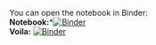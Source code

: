 You can open the notebook in Binder:\
**Notebook:***[![Binder](https://mybinder.org/badge_logo.svg)](https://mybinder.org/v2/gh/PixelPartisan01/DiplomaProject/master?labpath=Project.ipynb) \
**Voila:** [![Binder](https://mybinder.org/badge_logo.svg)](https://mybinder.org/v2/gh/PixelPartisan01/DiplomaProject/master?urlpath=voila%2Frender%2FProject.ipynb)
